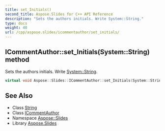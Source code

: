 ```yaml
---
title: set_Initials()
second_title: Aspose.Slides for C++ API Reference
description: "Sets the authors initials. Write System::String."
type: docs
weight: 40
url: /cpp/aspose.slides/icommentauthor/set_initials/
---
```

## ICommentAuthor::set_Initials(System::String) method


Sets the authors initials. Write [System::String](../../../system/string/).

```cpp
virtual void Aspose::Slides::ICommentAuthor::set_Initials(System::String value)=0
```

## See Also

* Class [String](../../system/string/)
* Class [ICommentAuthor](./)
* Namespace [Aspose::Slides](../)
* Library [Aspose.Slides](../../)